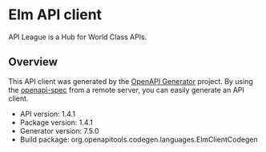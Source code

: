 # Elm API client

API League is a Hub for World Class APIs.

## Overview
This API client was generated by the [OpenAPI Generator](https://openapi-generator.tech) project. By using the [openapi-spec](https://github.com/OAI/OpenAPI-Specification) from a remote server, you can easily generate an API client.

- API version: 1.4.1
- Package version: 1.4.1
- Generator version: 7.5.0
- Build package: org.openapitools.codegen.languages.ElmClientCodegen
